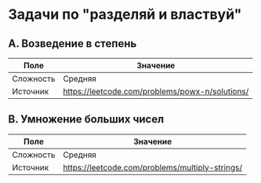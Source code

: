 # Задачи по "разделяй и властвуй"

## A. Возведение в степень

| Поле      | Значение                                        |
|-----------|-------------------------------------------------|
| Сложность | Средняя                                         |
| Источник  | https://leetcode.com/problems/powx-n/solutions/ |

## B. Умножение больших чисел

| Поле      | Значение                                        |
|-----------|-------------------------------------------------|
| Сложность | Средняя                                         |
| Источник  | https://leetcode.com/problems/multiply-strings/ |
